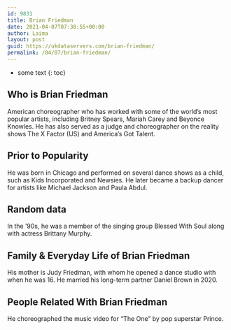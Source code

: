 ```yaml
---
id: 9831
title: Brian Friedman
date: 2021-04-07T07:38:55+00:00
author: Laima
layout: post
guid: https://ukdataservers.com/brian-friedman/
permalink: /04/07/brian-friedman/
---
```


* some text
{: toc}


## Who is Brian Friedman
                  
                  
                  
American choreographer who has worked with some of the world&#8217;s most popular artists, including Britney Spears, Mariah Carey and Beyonce Knowles. He has also served as a judge and choreographer on the reality shows The X Factor (US) and America&#8217;s Got Talent.
                  
              
            
              
            
                
                
                
## Prior to Popularity
                  
                  
                  
He was born in Chicago and performed on several dance shows as a child, such as Kids Incorporated and Newsies. He later became a backup dancer for artists like Michael Jackson and Paula Abdul.
                  
              
            
              
            
                
                
                
## Random data
                  
                  
                  
In the &#8217;90s, he was a member of the singing group Blessed With Soul along with actress Brittany Murphy.
                  
              
            
              
            
                
                
                
## Family & Everyday Life of Brian Friedman
                  
                  
                  
His mother is Judy Friedman, with whom he opened a dance studio with when he was 16. He married his long-term partner Daniel Brown in 2020.
                  
              
            
              
            
                
                
                
## People Related With Brian Friedman
                  
                  
                  
He choreographed the music video for &#8220;The One&#8221; by pop superstar Prince.
                  
              
            
              
            
                
              
            
              
              
            
            
              
            
          
          
          